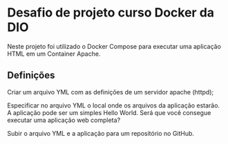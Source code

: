 # Desafio de projeto curso Docker da DIO
 Neste projeto foi utilizado o Docker Compose para executar uma aplicação HTML em um Container Apache.

## Definições

Criar um arquivo YML com as definições de um servidor apache (httpd);

Especificar no arquivo YML o local onde os arquivos da aplicação estarão. A aplicação pode ser um simples Hello World. Será que você consegue executar uma aplicação web completa?

Subir o arquivo YML e a aplicação para um repositório no GitHub.

